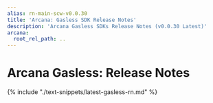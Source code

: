 ```yaml
---
alias: rn-main-scw-v0.0.30
title: 'Arcana: Gasless SDK Release Notes'
description: 'Arcana Gasless SDKs Release Notes (v0.0.30 Latest)'
arcana:
  root_rel_path: ..
---
```


# Arcana Gasless: Release Notes

{% include "./text-snippets/latest-gasless-rn.md" %}
